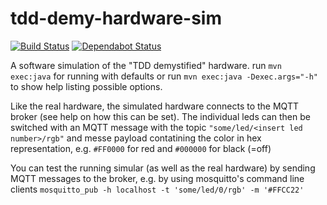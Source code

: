 # tdd-demy-hardware-sim
[![Build Status](https://travis-ci.org/hellman-and-hero/tdd-demy-hardware-sim.svg?branch=master)](https://travis-ci.org/hellman-and-hero/tdd-demy-hardware-sim)
[![Dependabot Status](https://api.dependabot.com/badges/status?host=github&repo=hellman-and-hero/tdd-demy-hardware-sim)](https://dependabot.com)

A software simulation of the "TDD demystified" hardware.
run ```mvn exec:java``` for running with defaults or run ```mvn exec:java -Dexec.args="-h"``` to show help listing possible options. 

Like the real hardware, the simulated hardware connects to the MQTT broker (see help on how this can be set). The individual leds can then be switched with an MQTT message with the topic ```"some/led/<insert led number>/rgb"``` and messe payload contatining the color in hex representation, e.g. ```#FF0000``` for red and ```#000000``` for black (=off)

You can test the running simular (as well as the real hardware) by sending MQTT messages to the broker, e.g. by using mosquitto's command line clients ```mosquitto_pub -h localhost -t 'some/led/0/rgb' -m '#FFCC22'```

